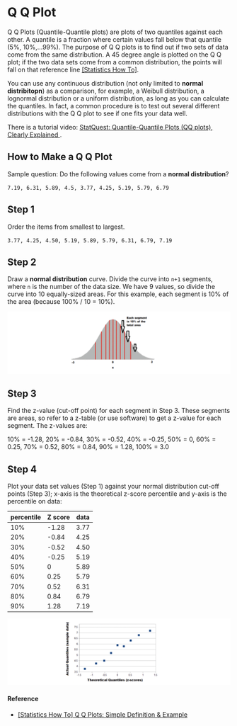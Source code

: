 
# Q Q Plot

Q Q Plots (Quantile-Quantile plots) are plots of two quantiles against each other. A quantile is a fraction where certain values fall below that quantile (5%, 10%,...99%). The purpose of Q Q plots is to find out if two sets of data come from the same distribution. A 45 degree angle is plotted on the Q Q plot; if the two data sets come from a common distribution, the points will fall on that reference line [[Statistics How To]][Q Q Plots: Simple Definition & Example].

You can use any continuous distribution (not only limited to **normal distribitopn**) as a comparison, for example, a Weibull distribution, a lognormal distribution or a uniform distribution, as long as you can calculate the quantiles. In fact, a common procedure is to test out several different distributions with the Q Q plot to see if one fits your data well.

There is a tutorial video: [StatQuest: Quantile-Quantile Plots (QQ plots), Clearly Explained
](https://www.youtube.com/watch?v=okjYjClSjOg).

## How to Make a Q Q Plot

Sample question: Do the following values come from a **normal distribution**?

    7.19, 6.31, 5.89, 4.5, 3.77, 4.25, 5.19, 5.79, 6.79


## Step 1 
Order the items from smallest to largest.

    3.77, 4.25, 4.50, 5.19, 5.89, 5.79, 6.31, 6.79, 7.19

## Step 2
Draw a **normal distribution** curve. Divide the curve into `n+1` segments, where `n` is the number of the data size. We have 9 values, so divide the curve into 10 equally-sized areas. For this example, each segment is 10% of the area (because 100% / 10 = 10%).

![](images/q_q_plot_step_2.png)

## Step 3
Find the z-value (cut-off point) for each segment in Step 3. These segments are areas, so refer to a z-table (or use software) to get a z-value for each segment.
The z-values are:

   10% = -1.28, 20% = -0.84, 30% = -0.52, 40% = -0.25, 50% = 0, 
   60% = 0.25, 70% = 0.52, 80% = 0.84, 90% = 1.28, 100% = 3.0

## Step 4
Plot your data set values (Step 1) against your normal distribution cut-off points (Step 3); x-axis is the theoretical z-score percentile and y-axis is the percentile on data:

| percentile | Z score | data | 
| --- | --- | --- | 
| 10% | -1.28 | 3.77 |
| 20% | -0.84 | 4.25 | 
| 30% | -0.52 | 4.50 | 
| 40% | -0.25 | 5.19 | 
| 50% | 0 | 5.89 |
| 60% | 0.25 | 5.79 |
| 70% | 0.52 | 6.31 |
| 80% | 0.84 | 6.79 |
| 90% | 1.28 | 7.19 |

![](images/q_q_plot_step_4.png)







#### Reference

* [Q Q Plots: Simple Definition & Example]: https://www.statisticshowto.com/q-q-plots/
[[Statistics How To] Q Q Plots: Simple Definition & Example](https://www.statisticshowto.com/q-q-plots/)






